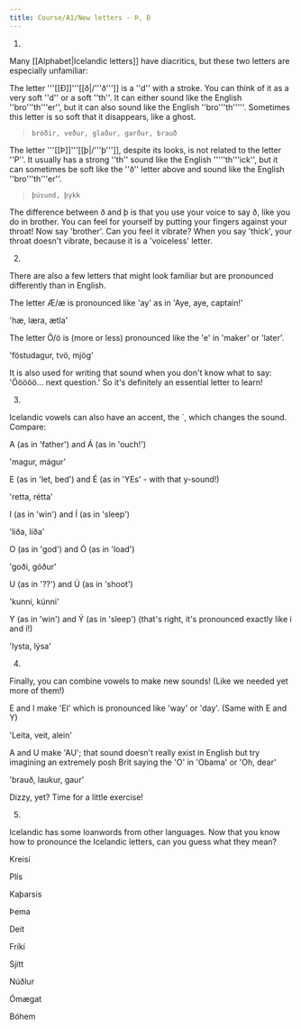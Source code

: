 ```yaml
---
title: Course/A1/New letters - Þ, Ð
---
```


1.

Many [[Alphabet|Icelandic letters]] have diacritics, but these two letters are especially unfamiliar:

The letter '''[[Ð]]'''[[ð|/'''ð''']] is a ''d'' with a stroke. You can think of it as a very soft ''d'' or a soft ''th''. It can either sound like the English ''bro'''th'''er'', but it can also sound like the English ''bro'''th'''''. Sometimes this letter is so soft that it disappears, like a ghost.<blockquote>`bróðir, veður, glaður, garður, brauð`</blockquote>The letter '''[[Þ]]'''[[þ|/'''þ''']], despite its looks, is not related to the letter ''P''. It usually has a strong ''th'' sound like the English '''''th'''ick'', but it can sometimes be soft like the ''ð'' letter above and sound like the English ''bro'''th'''er''. <blockquote>`þúsund, þykk`</blockquote>The difference between ð and þ is that you use your voice to say ð, like you do in brother. You can feel for yourself by putting your fingers against your throat! Now say 'brother'. Can you feel it vibrate? When you say 'thick', your throat doesn't vibrate, because it is a 'voiceless' letter.

2.

There are also a few letters that might look familiar but are pronounced differently than in English.

The letter Æ/æ is pronounced like 'ay' as in 'Aye, aye, captain!'

'hæ, læra, ætla'

The letter Ö/ö is (more or less) pronounced like the 'e' in 'maker' or 'later'.

'föstudagur, tvö, mjög'

It is also used for writing that sound when you don't know what to say: 'Ööööö... next question.' So it's definitely an essential letter to learn!

3.

Icelandic vowels can also have an accent, the ´, which changes the sound. Compare:

A (as in 'father') and Á (as in 'ouch!')

'magur, mágur'

E (as in 'let, bed') and É (as in 'YEs' - with that y-sound!)

'retta, rétta'

I (as in 'win') and Í (as in 'sleep')

'liða, líða'

O (as in 'god') and Ó (as in 'load')

'goði, góður'

U (as in '??') and Ú (as in 'shoot')

'kunni, kúnni'

Y (as in 'win') and Ý (as in 'sleep') (that's right, it's pronounced exactly like i and í!)

'lysta, lýsa'

4.

Finally, you can combine vowels to make new sounds! (Like we needed yet more of them!)

E and I make 'EI' which is pronounced like 'way' or 'day'. (Same with E and Y)

'Leita, veit, alein'

A and U make 'AU'; that sound doesn't really exist in English but try imagining an extremely posh Brit saying the 'O' in 'Obama' or 'Oh, dear'

'brauð, laukur, gaur'

Dizzy, yet? Time for a little exercise!

5.

Icelandic has some loanwords from other languages. Now that you know how to pronounce the Icelandic letters, can you guess what they mean?

Kreisí

Plís

Kaþarsis

Þema

Deit

Fríkí

Sjitt

Núðlur

Ómægat

Bóhem
<br />